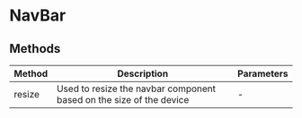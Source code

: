# NavBar

## Methods

<!-- @vuese:NavBar:methods:start -->
|Method|Description|Parameters|
|---|---|---|
|resize|Used to resize the navbar component based on the size of the device|-|

<!-- @vuese:NavBar:methods:end -->



